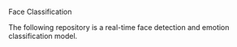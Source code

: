 Face Classification

The following repository is a real-time face detection and emotion classification model.
